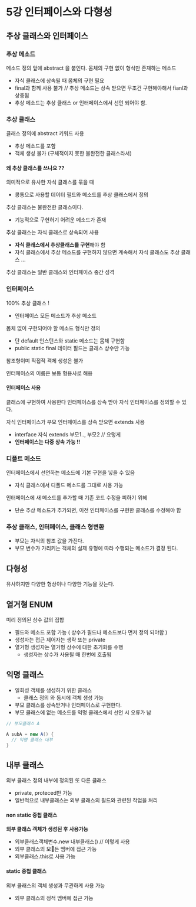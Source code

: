 # 5강 인터페이스와 다형성

## 추상 클래스와 인터페이스
### 추상 메소드

메소드 정의 앞에 abstract 을 붙인다.
몸체의 구현 없이 형식만 존재하는 메소드
- 자식 클래스에 상속될 때 몸체의 구현 필요
- final과 함께 사용 불가 // 추상 메소드는 상속 받으면 무조건 구현해야해서 fianl과 상충됨
- 추상 메소드는 추상 클래스 or 인터페이스에서 선언 되어야 함.

### 추상 클래스
클래스 정의에 abstract 키워드 사용
- 추상 메소드를 포함
- 객체 생성 불가 (구체적이지 못한 불완전한 클래스라서)

#### 왜 추상 클래스를 쓰나요 ??
의미적으로 유사한 자식 클래스를 묶을 때
- 콩통으로 사용할 데이터 필드와 메소드를 추상 클래스에서 정의

추상 클래스는 불완전한 클래스이다.
- 기능적으로 구현허기 어려운 메소드가 존재

추상 클래스는 자식 클래스로 상속되어 사용
- **자식 클래스에서 추상클래스를 구현**해야 함
- 자식 클래스에서 추상 메소드를 구현하지 않으면 계속해서 자식 클래스도 추상 클래스 ...

추상 클래스는 일반 클래스와 인터페이스 중간 성격

### 인터페이스
100% 추상 클래스 !
- 인터페이스 모든 메소드가 추상 메소드

몸체 없이 구현되어야 할 메소드 형식만 정의
- 단 default 인스턴스와 static 메소드는 몸체 구현함
- public static final 데이터 필드는 클래스 상수만 가능

참조형이며 직접적 객체 생성은 불가

인터페이스의 이름은 보통 형용사로 해용

#### 인터페이스 사용
클래스에 구현하여 사용한다
인터페이스를 상속 받아 자식 인터페이스를 정의할 수 있다.

자식 인터페이스가 부모 인터페이스를 상속 받으면 extends 사용
- interface 자식 extends 부모1.., 부모2 // 요렇게
- **인터페이스는 다중 상속 가능 !!**

### 디폴트 메소드
인터페이스에서 선언하는 메소드에 기본 구현을 넣을 수 있음
- 자식 클래스에서 디폴드 메소드를 그대로 사용 가능

인터페이스에 새 메소드를 추가할 때 기존 코드 수정을 피하기 위헤
- 단순 추상 메소드가 추가되면, 이전 인터페이스를 구현한 클래스를 수정해야 함

### 추상 클래스, 인터페이스, 클래스 형변환
- 부모는 자식의 참조 값을 가진다.
- 부모 변수가 가리키는 객체의 실제 유형에 따라 수행되는 메소드가 결정 된다.

## 다형성
유사하지만 다양한 형상이나 다양한 기능을 갖는다.

## 열거형 ENUM
미리 정의된 상수 값의 집합 
- 필드와 메소드 포함 가능 ( 상수가 필드나 메소드보다 먼저 정의 되야함 )
- 생성자는 접근 제어자는 생략 또는 private
- 열거형 생성자는 열거형 상수에 대한 초기화를 수행
  - 생성자는 상수가 사용될 때 한번에 호출됨
 
## 익명 클래스
- 일회성 객체를 생성하기 위한 클래스
  - 클래스 정의 와 동시에 객체 생성 가능
- 부모 클래스를 상속받거나 인터페이스로 구현한다.
- 부모 클래스에 없는 메소드를 익명 클래스에서 선언 시 오류가 남

~~~ java
// 부모클래스 A

A subA = new A() {
  // 익명 클래스 내부
}
~~~

## 내부 클래스
외부 클래스 정의 내부에 정의된 또 다른 클래스
- private, proteced만 가능
- 일반적으로 내부클래스는 외부 클래스의 필드와 관련된 작업을 처리

#### non static 중첩 클래스
**외부 클래스 객체가 생성된 후 사용가능**
- 외부클래스객체변수.new 내부클래스() // 이렇게 사용
- 외부 클래스의 모든 멤버에 접근 가능
- 외부클래스.this로 사용 가능

#### static 중첩 클래스
외부 클래스의 객체 생성과 무관하게 사용 가능
- 외부 클래스의 정적 멤버에 접근 가능
